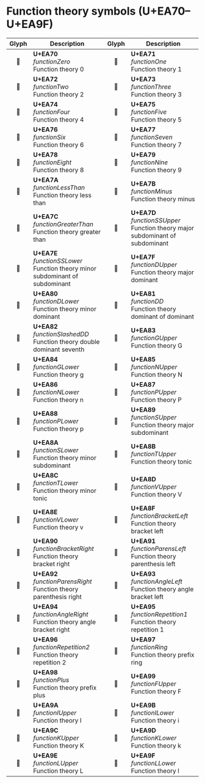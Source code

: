 Function theory symbols (U+EA70–U+EA9F)
=======================================

| **Glyph** | **Description** | **Glyph** | **Description**
| :-------: | --------------- | :-------: | ---------------
|<span class="bravura_large">&#xea70;</span> | **U+EA70**<br/>*functionZero*<br/>Function theory 0 | <span class="bravura_large">&#xea71;</span> | **U+EA71**<br/>*functionOne*<br/>Function theory 1
|<span class="bravura_large">&#xea72;</span> | **U+EA72**<br/>*functionTwo*<br/>Function theory 2 | <span class="bravura_large">&#xea73;</span> | **U+EA73**<br/>*functionThree*<br/>Function theory 3
|<span class="bravura_large">&#xea74;</span> | **U+EA74**<br/>*functionFour*<br/>Function theory 4 | <span class="bravura_large">&#xea75;</span> | **U+EA75**<br/>*functionFive*<br/>Function theory 5
|<span class="bravura_large">&#xea76;</span> | **U+EA76**<br/>*functionSix*<br/>Function theory 6 | <span class="bravura_large">&#xea77;</span> | **U+EA77**<br/>*functionSeven*<br/>Function theory 7
|<span class="bravura_large">&#xea78;</span> | **U+EA78**<br/>*functionEight*<br/>Function theory 8 | <span class="bravura_large">&#xea79;</span> | **U+EA79**<br/>*functionNine*<br/>Function theory 9
|<span class="bravura_large">&#xea7a;</span> | **U+EA7A**<br/>*functionLessThan*<br/>Function theory less than | <span class="bravura_large">&#xea7b;</span> | **U+EA7B**<br/>*functionMinus*<br/>Function theory minus
|<span class="bravura_large">&#xea7c;</span> | **U+EA7C**<br/>*functionGreaterThan*<br/>Function theory greater than | <span class="bravura_large">&#xea7d;</span> | **U+EA7D**<br/>*functionSSUpper*<br/>Function theory major subdominant of subdominant
|<span class="bravura_large">&#xea7e;</span> | **U+EA7E**<br/>*functionSSLower*<br/>Function theory minor subdominant of subdominant | <span class="bravura_large">&#xea7f;</span> | **U+EA7F**<br/>*functionDUpper*<br/>Function theory major dominant
|<span class="bravura_large">&#xea80;</span> | **U+EA80**<br/>*functionDLower*<br/>Function theory minor dominant | <span class="bravura_large">&#xea81;</span> | **U+EA81**<br/>*functionDD*<br/>Function theory dominant of dominant
|<span class="bravura_large">&#xea82;</span> | **U+EA82**<br/>*functionSlashedDD*<br/>Function theory double dominant seventh | <span class="bravura_large">&#xea83;</span> | **U+EA83**<br/>*functionGUpper*<br/>Function theory G
|<span class="bravura_large">&#xea84;</span> | **U+EA84**<br/>*functionGLower*<br/>Function theory g | <span class="bravura_large">&#xea85;</span> | **U+EA85**<br/>*functionNUpper*<br/>Function theory N
|<span class="bravura_large">&#xea86;</span> | **U+EA86**<br/>*functionNLower*<br/>Function theory n | <span class="bravura_large">&#xea87;</span> | **U+EA87**<br/>*functionPUpper*<br/>Function theory P
|<span class="bravura_large">&#xea88;</span> | **U+EA88**<br/>*functionPLower*<br/>Function theory p | <span class="bravura_large">&#xea89;</span> | **U+EA89**<br/>*functionSUpper*<br/>Function theory major subdominant
|<span class="bravura_large">&#xea8a;</span> | **U+EA8A**<br/>*functionSLower*<br/>Function theory minor subdominant | <span class="bravura_large">&#xea8b;</span> | **U+EA8B**<br/>*functionTUpper*<br/>Function theory tonic
|<span class="bravura_large">&#xea8c;</span> | **U+EA8C**<br/>*functionTLower*<br/>Function theory minor tonic | <span class="bravura_large">&#xea8d;</span> | **U+EA8D**<br/>*functionVUpper*<br/>Function theory V
|<span class="bravura_large">&#xea8e;</span> | **U+EA8E**<br/>*functionVLower*<br/>Function theory v | <span class="bravura_large">&#xea8f;</span> | **U+EA8F**<br/>*functionBracketLeft*<br/>Function theory bracket left
|<span class="bravura_large">&#xea90;</span> | **U+EA90**<br/>*functionBracketRight*<br/>Function theory bracket right | <span class="bravura_large">&#xea91;</span> | **U+EA91**<br/>*functionParensLeft*<br/>Function theory parenthesis left
|<span class="bravura_large">&#xea92;</span> | **U+EA92**<br/>*functionParensRight*<br/>Function theory parenthesis right | <span class="bravura_large">&#xea93;</span> | **U+EA93**<br/>*functionAngleLeft*<br/>Function theory angle bracket left
|<span class="bravura_large">&#xea94;</span> | **U+EA94**<br/>*functionAngleRight*<br/>Function theory angle bracket right | <span class="bravura_large">&#xea95;</span> | **U+EA95**<br/>*functionRepetition1*<br/>Function theory repetition 1
|<span class="bravura_large">&#xea96;</span> | **U+EA96**<br/>*functionRepetition2*<br/>Function theory repetition 2 | <span class="bravura_large">&#xea97;</span> | **U+EA97**<br/>*functionRing*<br/>Function theory prefix ring
|<span class="bravura_large">&#xea98;</span> | **U+EA98**<br/>*functionPlus*<br/>Function theory prefix plus | <span class="bravura_large">&#xea99;</span> | **U+EA99**<br/>*functionFUpper*<br/>Function theory F
|<span class="bravura_large">&#xea9a;</span> | **U+EA9A**<br/>*functionIUpper*<br/>Function theory I | <span class="bravura_large">&#xea9b;</span> | **U+EA9B**<br/>*functionILower*<br/>Function theory i
|<span class="bravura_large">&#xea9c;</span> | **U+EA9C**<br/>*functionKUpper*<br/>Function theory K | <span class="bravura_large">&#xea9d;</span> | **U+EA9D**<br/>*functionKLower*<br/>Function theory k
|<span class="bravura_large">&#xea9e;</span> | **U+EA9E**<br/>*functionLUpper*<br/>Function theory L | <span class="bravura_large">&#xea9f;</span> | **U+EA9F**<br/>*functionLLower*<br/>Function theory l